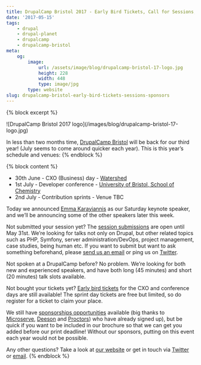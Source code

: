 ```yaml
---
title: DrupalCamp Bristol 2017 - Early Bird Tickets, Call for Sessions, Sponsors
date: '2017-05-15'
tags:
    - drupal
    - drupal-planet
    - drupalcamp
    - drupalcamp-bristol
meta:
    og:
        image:
            url: /assets/image/blog/drupalcamp-bristol-17-logo.jpg
            height: 228
            width: 448
            type: image/jpg
        type: website
slug: drupalcamp-bristol-early-bird-tickets-sessions-sponsors
---
```

{% block excerpt %}
<p class="text-center" markdown="1">![DrupalCamp Bristol 2017 logo](/images/blog/drupalcamp-bristol-17-logo.jpg)</p>

In less than two months time, [DrupalCamp Bristol][0] will be back for our third year! (July seems to come around quicker each year). This is this year’s schedule and venues:
{% endblock %}

{% block content %}
+ 30th June - CXO (Business) day - [Watershed][1]
+ 1st July - Developer conference - [University of Bristol, School of Chemistry][2]
+ 2nd July - Contribution sprints - Venue TBC

Today we announced [Emma Karayiannis][3] as our Saturday keynote speaker, and we’ll be announcing some of the other speakers later this week.

Not submitted your session yet? The [session submissions][12] are open until May 31st. We’re looking for talks not only on Drupal, but other related topics such as PHP, Symfony, server administration/DevOps, project management, case studies, being human etc. If you want to submit but want to ask something beforehand, please [send us an email][4] or ping us on [Twitter][5].

Not spoken at a DrupalCamp before? No problem. We’re looking for both new and experienced speakers, and have both long (45 minutes) and short (20 minutes) talk slots available.

Not bought your tickets yet? [Early bird tickets][10] for the CXO and conference days are still available! The sprint day tickets are free but limited, so do register for a ticket to claim your place.

We still have [sponsorships opportunities][6] available (big thanks to [Microserve][7], [Deeson][8] and [Proctors][9]) who have already signed up), but be quick if you want to be included in our brochure so that we can get you added before our print deadline! Without our sponsors, putting on this event each year would not be possible.

Any other questions? Take a look at [our website][0] or get in touch via [Twitter][5] or [email][11].
{% endblock %}

[0]: https://2017.drupalcampbristol.co.uk
[1]: http://www.watershed.co.uk
[2]: http://www.bris.ac.uk/chemistry
[3]: http://emmakarayiannis.com
[4]: mailto:speakers@drupalcampbristol.co.uk
[5]: https://twitter.com/DrupalCampBris
[6]: https://2017.drupalcampbristol.co.uk/sponsorship
[7]: https://microserve.io
[8]: https://www.deeson.co.uk
[9]: http://www.proctors.co.uk
[10]: https://www.eventbrite.co.uk/e/drupalcamp-bristol-2017-tickets-33574193316#ticket
[11]: mailto:info@drupalcampbristol.co.uk
[12]: https://2017.drupalcampbristol.co.uk/#block-dcb2017-page-title
